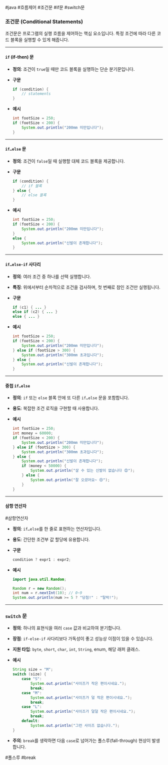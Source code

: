 #java #흐름제어 #조건문 #if문 #switch문

### **조건문 (Conditional Statements)**

조건문은 프로그램의 실행 흐름을 제어하는 핵심 요소입니다. 특정 조건에 따라 다른 코드 블록을 실행할 수 있게 해줍니다.

---

#### `if` (if-then) 문

- **정의**: 조건이 `true`일 때만 코드 블록을 실행하는 단순 분기문입니다.

- **구문**

  ```java
  if (condition) {
      // statements
  }
  ```

- **예시**

  ```java
  int footSize = 250;
  if (footSize < 200) {
      System.out.println("200mm 미만입니다");
  }
  ```

---

#### `if…else` 문

- **정의**: 조건이 `false`일 때 실행할 대체 코드 블록을 제공합니다.

- **구문**

  ```java
  if (condition) {
      // if 블록
  } else {
      // else 블록
  }
  ```

- **예시**

  ```java
  int footSize = 250;
  if (footSize < 200) {
      System.out.println("200mm 미만입니다");
  }
  else {
      System.out.println("신발이 존재합니다");
  }
  ```

---

#### `if…else-if` 사다리

- **정의**: 여러 조건 중 하나를 선택 실행합니다.
- **특징**: 위에서부터 순차적으로 조건을 검사하며, 첫 번째로 참인 조건만 실행됩니다.

- **구문**

  ```java
  if (c1) { ... }
  else if (c2) { ... }
  else { ... }
  ```

- **예시**

  ```java
  int footSize = 250;
  if (footSize < 200) {
      System.out.println("200mm 미만입니다");
  } else if (footSize > 300) {
      System.out.println("300mm 초과입니다");
  } else {
      System.out.println("신발이 존재합니다");
  }
  ```

---

#### 중첩 `if…else`

- **정의**: `if` 또는 `else` 블록 안에 또 다른 `if…else` 문을 포함합니다.
- **용도**: 복잡한 조건 로직을 구현할 때 사용합니다.

- **예시**

  ```java
  int footSize = 250;
  int money = 60000;
  if (footSize < 200) {
      System.out.println("200mm 미만입니다");
  } else if (footSize > 300) {
      System.out.println("300mm 초과입니다");
  } else {
      System.out.println("신발이 존재합니다");
      if (money < 50000) {
          System.out.println("살 수 있는 신발이 없습니다 😡");
      } else {
          System.out.println("잘 오셨어요~ 😍");
      }
  }
  ```

---

#### 삼항 연산자

#삼항연산자

- **정의**: `if…else`를 한 줄로 표현하는 연산자입니다.
- **용도**: 간단한 조건부 값 할당에 유용합니다.

- **구문**

  ```java
  condition ? expr1 : expr2;
  ```

- **예시**

  ```java
  import java.util.Random;

  Random r = new Random();
  int num = r.nextInt(10); // 0~9
  System.out.println(num >= 5 ? "당첨!" : "탈락!");
  ```

---

### **`switch` 문**

- **정의**: 하나의 표현식을 여러 `case` 값과 비교하여 분기합니다.
- **장점**: `if-else-if` 사다리보다 가독성이 좋고 성능상 이점이 있을 수 있습니다.

- **지원 타입**: `byte`, `short`, `char`, `int`, `String`, enum, 해당 래퍼 클래스.

- **예시**

  ```java
  String size = "M";
  switch (size) {
      case "S":
          System.out.println("사이즈가 작은 편이시네요.");
          break;
      case "M":
          System.out.println("사이즈가 덜 작은 편이시네요.");
          break;
      case "L":
          System.out.println("사이즈가 덜덜 작은 편이시네요.");
          break;
      default:
          System.out.println("그런 사이즈 없습니다.");
  }
  ```

- **주의**: `break`를 생략하면 다음 `case`로 넘어가는 폴스루(fall-through) 현상이 발생합니다.

#폴스루 #break
